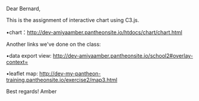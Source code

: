 Dear Bernard,

This is the assignment of interactive chart using C3.js.

•chart：http://dev-amiyaamber.pantheonsite.io/htdocs/chart/chart.html

Another links we've done on the class:

•data export view: http://dev-amiyaamber.pantheonsite.io/school2#overlay-context=

•leaflet map: http://dev-my-pantheon-training.pantheonsite.io/exercise2/map3.html


Best regards!
Amber
